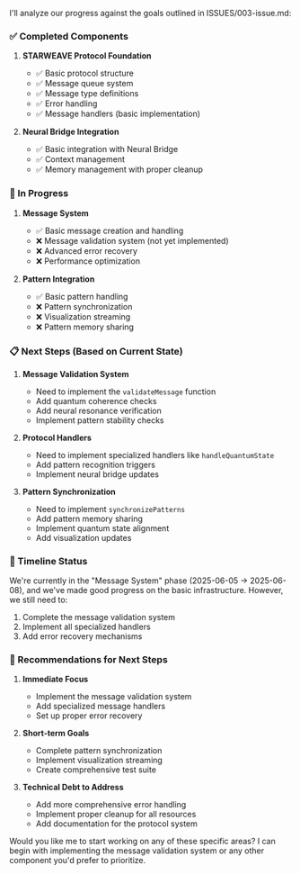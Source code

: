 I'll analyze our progress against the goals outlined in ISSUES/003-issue.md:

### ✅ Completed Components

1. **STARWEAVE Protocol Foundation**
   - ✅ Basic protocol structure
   - ✅ Message queue system
   - ✅ Message type definitions
   - ✅ Error handling
   - ✅ Message handlers (basic implementation)

2. **Neural Bridge Integration**
   - ✅ Basic integration with Neural Bridge
   - ✅ Context management
   - ✅ Memory management with proper cleanup

### 🚧 In Progress

1. **Message System**
   - ✅ Basic message creation and handling
   - ❌ Message validation system (not yet implemented)
   - ❌ Advanced error recovery
   - ❌ Performance optimization

2. **Pattern Integration**
   - ✅ Basic pattern handling
   - ❌ Pattern synchronization
   - ❌ Visualization streaming
   - ❌ Pattern memory sharing

### 📋 Next Steps (Based on Current State)

1. **Message Validation System**
   - Need to implement the `validateMessage` function
   - Add quantum coherence checks
   - Add neural resonance verification
   - Implement pattern stability checks

2. **Protocol Handlers**
   - Need to implement specialized handlers like `handleQuantumState`
   - Add pattern recognition triggers
   - Implement neural bridge updates

3. **Pattern Synchronization**
   - Need to implement `synchronizePatterns`
   - Add pattern memory sharing
   - Implement quantum state alignment
   - Add visualization updates

### 🎯 Timeline Status

We're currently in the "Message System" phase (2025-06-05 → 2025-06-08), and we've made good progress on the basic infrastructure. However, we still need to:

1. Complete the message validation system
2. Implement all specialized handlers
3. Add error recovery mechanisms

### 🌟 Recommendations for Next Steps

1. **Immediate Focus**
   - Implement the message validation system
   - Add specialized message handlers
   - Set up proper error recovery

2. **Short-term Goals**
   - Complete pattern synchronization
   - Implement visualization streaming
   - Create comprehensive test suite

3. **Technical Debt to Address**
   - Add more comprehensive error handling
   - Implement proper cleanup for all resources
   - Add documentation for the protocol system

Would you like me to start working on any of these specific areas? I can begin with implementing the message validation system or any other component you'd prefer to prioritize.